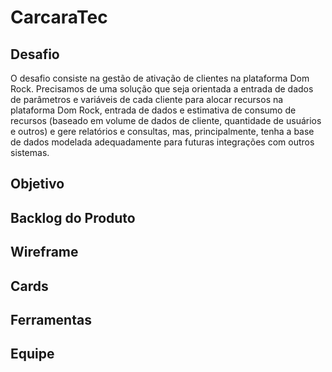 # CarcaraTec

## Desafio 

O desafio consiste na gestão de ativação de clientes na plataforma Dom Rock. Precisamos de uma
solução que seja orientada a entrada de dados de parâmetros e variáveis de cada cliente para alocar
recursos na plataforma Dom Rock, entrada de dados e estimativa de consumo de recursos (baseado
em volume de dados de cliente, quantidade de usuários e outros) e gere relatórios e consultas, mas,
principalmente, tenha a base de dados modelada adequadamente para futuras integrações com
outros sistemas.

## Objetivo

## Backlog do Produto

## Wireframe

## Cards

## Ferramentas

## Equipe




